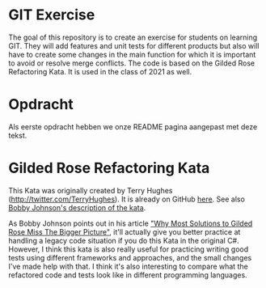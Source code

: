 # GIT Exercise
The goal of this repository is to create an exercise for students on learning GIT. They will add features and unit tests
for different products but also will have to create some changes in the main function for which it is important to avoid or resolve merge conflicts.
The code is based on the Gilded Rose Refactoring Kata. It is used in the class of 2021 as well.

# Opdracht
Als eerste opdracht hebben we onze README pagina aangepast met deze tekst.

# Gilded Rose Refactoring Kata

This Kata was originally created by Terry Hughes (http://twitter.com/TerryHughes). It is already on GitHub [here](https://github.com/NotMyself/GildedRose). See also [Bobby Johnson's description of the kata](http://iamnotmyself.com/2011/02/13/refactor-this-the-gilded-rose-kata/).

As Bobby Johnson points out in his article ["Why Most Solutions to Gilded Rose Miss The Bigger Picture"](http://iamnotmyself.com/2012/12/07/why-most-solutions-to-gilded-rose-miss-the-bigger-picture), it'll actually give you
better practice at handling a legacy code situation if you do this Kata in the original C#. However, I think this kata
is also really useful for practicing writing good tests using different frameworks and approaches, and the small changes I've made help with that. I think it's also interesting to compare what the refactored code and tests look like in different programming languages.